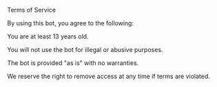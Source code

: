 Terms of Service

By using this bot, you agree to the following:

You are at least 13 years old.

You will not use the bot for illegal or abusive purposes.

The bot is provided "as is" with no warranties.

We reserve the right to remove access at any time if terms are violated.
